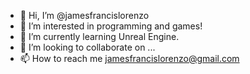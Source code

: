 - 👋 Hi, I’m @jamesfrancislorenzo
- 👀 I’m interested in programming and games!
- 🌱 I’m currently learning Unreal Engine.
- 💞️ I’m looking to collaborate on ...
- 📫 How to reach me jamesfrancislorenzo@gmail.com

<!---
jamesfrancislorenzo/jamesfrancislorenzo is a ✨ special ✨ repository because its `README.md` (this file) appears on your GitHub profile.
You can click the Preview link to take a look at your changes.
--->
